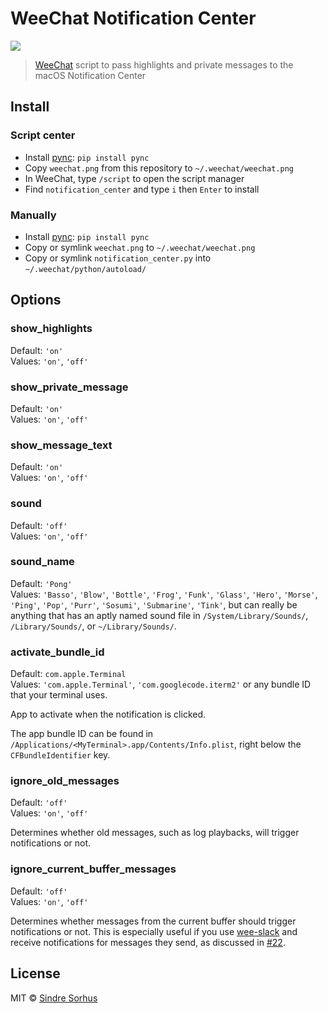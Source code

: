 # WeeChat Notification Center

![](screenshot.png)

> [WeeChat](https://weechat.org) script to pass highlights and private messages to the macOS Notification Center


## Install

### Script center

- Install [pync](https://github.com/SeTeM/pync): `pip install pync`
- Copy `weechat.png` from this repository to `~/.weechat/weechat.png`
- In WeeChat, type `/script` to open the script manager
- Find `notification_center` and type `i` then `Enter` to install

### Manually

- Install [pync](https://github.com/SeTeM/pync): `pip install pync`
- Copy or symlink `weechat.png` to `~/.weechat/weechat.png`
- Copy or symlink `notification_center.py` into `~/.weechat/python/autoload/`


## Options

### show_highlights

Default: `'on'`<br>
Values: `'on'`, `'off'`

### show_private_message

Default: `'on'`<br>
Values: `'on'`, `'off'`

### show_message_text

Default: `'on'`<br>
Values: `'on'`, `'off'`

### sound

Default: `'off'`<br>
Values: `'on'`, `'off'`

### sound_name

Default: `'Pong'`<br>
Values: `'Basso'`, `'Blow'`, `'Bottle'`, `'Frog'`, `'Funk'`, `'Glass'`, `'Hero'`, `'Morse'`, `'Ping'`, `'Pop'`, `'Purr'`, `'Sosumi'`, `'Submarine'`, `'Tink'`, but can really be anything that has an aptly named sound file in `/System/Library/Sounds/`, `/Library/Sounds/`, or `~/Library/Sounds/`.

### activate_bundle_id

Default: `com.apple.Terminal`<br>
Values: `'com.apple.Terminal'`, `'com.googlecode.iterm2'` or any bundle ID that your terminal uses.

App to activate when the notification is clicked.

The app bundle ID can be found in `/Applications/<MyTerminal>.app/Contents/Info.plist`, right below the `CFBundleIdentifier` key.

### ignore_old_messages

Default: `'off'`<br>
Values: `'on'`, `'off'`

Determines whether old messages, such as log playbacks, will trigger notifications or not.

### ignore_current_buffer_messages

Default: `'off'`<br>
Values: `'on'`, `'off'`

Determines whether messages from the current buffer should trigger notifications or not. This is especially useful if you use [wee-slack](https://github.com/wee-slack/wee-slack) and receive notifications for messages they send, as discussed in [#22](https://github.com/sindresorhus/weechat-notification-center/issues/22).

## License

MIT © [Sindre Sorhus](https://sindresorhus.com)
